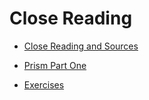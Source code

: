 # Close Reading

* [Close Reading and Sources](/close-reading/close-reading.md)

* [Prism Part One](/close-reading/prism-part-one.md)

* [Exercises](/close-reading/exercises.md)